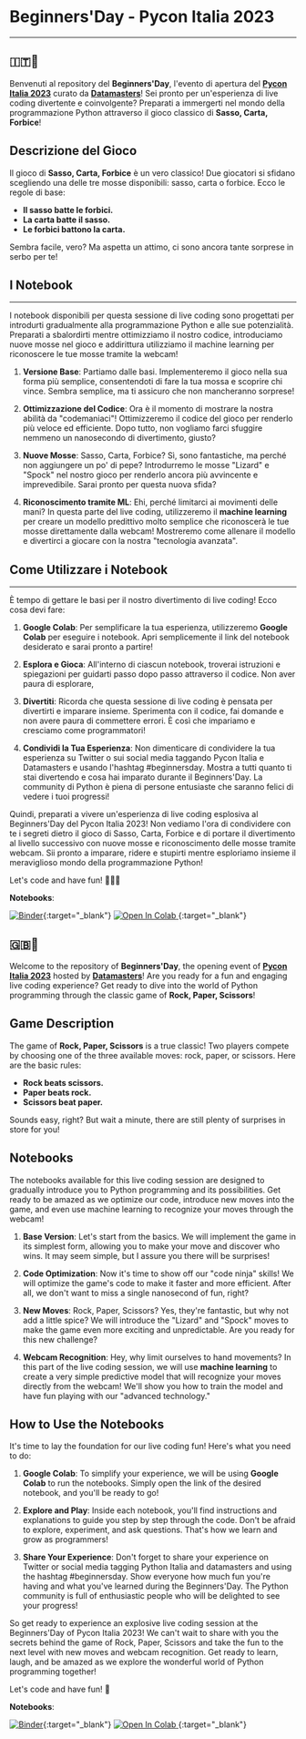 # Beginners'Day - Pycon Italia 2023
----------

## 🇮🇹🎉

Benvenuti al repository del **Beginners'Day**, l'evento di apertura del **[Pycon Italia 2023](https://pycon.it/)** curato da **[Datamasters](https://datamasters.it/)**! Sei pronto per un'esperienza di live coding divertente e coinvolgente? Preparati a immergerti nel mondo della programmazione Python attraverso il gioco classico di **Sasso, Carta, Forbice**!

Descrizione del Gioco
---------------------

Il gioco di **Sasso, Carta, Forbice** è un vero classico! Due giocatori si sfidano scegliendo una delle tre mosse disponibili: sasso, carta o forbice. Ecco le regole di base:

*   **Il sasso batte le forbici.**
*   **La carta batte il sasso.**
*   **Le forbici battono la carta.**

Sembra facile, vero? Ma aspetta un attimo, ci sono ancora tante sorprese in serbo per te!

## I Notebook
----------

I notebook disponibili per questa sessione di live coding sono progettati per introdurti gradualmente alla programmazione Python e alle sue potenzialità. Preparati a sbalordirti mentre ottimizziamo il nostro codice, introduciamo nuove mosse nel gioco e addirittura utilizziamo il machine learning per riconoscere le tue mosse tramite la webcam!

1.  **Versione Base**: Partiamo dalle basi. Implementeremo il gioco nella sua forma più semplice, consentendoti di fare la tua mossa e scoprire chi vince. Sembra semplice, ma ti assicuro che non mancheranno sorprese!
    
2.  **Ottimizzazione del Codice**: Ora è il momento di mostrare la nostra abilità da "codemaniaci"! Ottimizzeremo il codice del gioco per renderlo più veloce ed efficiente. Dopo tutto, non vogliamo farci sfuggire nemmeno un nanosecondo di divertimento, giusto?
    
3.  **Nuove Mosse**: Sasso, Carta, Forbice? Sì, sono fantastiche, ma perché non aggiungere un po' di pepe? Introdurremo le mosse "Lizard" e "Spock" nel nostro gioco per renderlo ancora più avvincente e imprevedibile. Sarai pronto per questa nuova sfida?
    
4.  **Riconoscimento tramite ML**: Ehi, perché limitarci ai movimenti delle mani? In questa parte del live coding, utilizzeremo il **machine learning** per creare un modello predittivo molto semplice che riconoscerà le tue mosse direttamente dalla webcam! Mostreremo come allenare il modello e divertirci a giocare con la nostra "tecnologia avanzata".
    

## Come Utilizzare i Notebook
--------------------------

È tempo di gettare le basi per il nostro divertimento di live coding! Ecco cosa devi fare:

1.  **Google Colab**: Per semplificare la tua esperienza, utilizzeremo **Google Colab** per eseguire i notebook. Apri semplicemente il link del notebook desiderato e sarai pronto a partire!
    
2.  **Esplora e Gioca**: All'interno di ciascun notebook, troverai istruzioni e spiegazioni per guidarti passo dopo passo attraverso il codice. Non aver paura di esplorare,
    
3.  **Divertiti**: Ricorda che questa sessione di live coding è pensata per divertirti e imparare insieme. Sperimenta con il codice, fai domande e non avere paura di commettere errori. È così che impariamo e cresciamo come programmatori!
    
4.  **Condividi la Tua Esperienza**: Non dimenticare di condividere la tua esperienza su Twitter o sui social media taggando Pycon Italia e Datamasters e usando l'hashtag #beginnersday. Mostra a tutti quanto ti stai divertendo e cosa hai imparato durante il Beginners'Day. La community di Python è piena di persone entusiaste che saranno felici di vedere i tuoi progressi!
    

Quindi, preparati a vivere un'esperienza di live coding esplosiva al Beginners'Day del Pycon Italia 2023! Non vediamo l'ora di condividere con te i segreti dietro il gioco di Sasso, Carta, Forbice e di portare il divertimento al livello successivo con nuove mosse e riconoscimento delle mosse tramite webcam. Sii pronto a imparare, ridere e stupirti mentre esploriamo insieme il meraviglioso mondo della programmazione Python!

Let's code and have fun! 🚀🐍💥

**Notebooks**:

[![Binder](https://mybinder.org/badge_logo.svg)](https://mybinder.org/v2/gh/Datamasters-it/pycon-23-beginners-day/main?labpath=Live%20Coding.ipynb){:target="_blank"}
[![Open In Colab](https://colab.research.google.com/assets/colab-badge.svg) ](https://colab.research.google.com/github/Datamasters-it/pycon-23-beginners-day/blob/main/Live%20Coding.ipynb){:target="_blank"}


## 🇬🇧🎉


Welcome to the repository of **Beginners'Day**, the opening event of **[Pycon Italia 2023](https://pycon.it/)** hosted by **[Datamasters](https://datamasters.it/)**! Are you ready for a fun and engaging live coding experience? Get ready to dive into the world of Python programming through the classic game of **Rock, Paper, Scissors**!

## Game Description

The game of **Rock, Paper, Scissors** is a true classic! Two players compete by choosing one of the three available moves: rock, paper, or scissors. Here are the basic rules:

- **Rock beats scissors.**
- **Paper beats rock.**
- **Scissors beat paper.**

Sounds easy, right? But wait a minute, there are still plenty of surprises in store for you!

## Notebooks

The notebooks available for this live coding session are designed to gradually introduce you to Python programming and its possibilities. Get ready to be amazed as we optimize our code, introduce new moves into the game, and even use machine learning to recognize your moves through the webcam!

1. **Base Version**: Let's start from the basics. We will implement the game in its simplest form, allowing you to make your move and discover who wins. It may seem simple, but I assure you there will be surprises!

2. **Code Optimization**: Now it's time to show off our "code ninja" skills! We will optimize the game's code to make it faster and more efficient. After all, we don't want to miss a single nanosecond of fun, right?

3. **New Moves**: Rock, Paper, Scissors? Yes, they're fantastic, but why not add a little spice? We will introduce the "Lizard" and "Spock" moves to make the game even more exciting and unpredictable. Are you ready for this new challenge?

4. **Webcam Recognition**: Hey, why limit ourselves to hand movements? In this part of the live coding session, we will use **machine learning** to create a very simple predictive model that will recognize your moves directly from the webcam! We'll show you how to train the model and have fun playing with our "advanced technology."

## How to Use the Notebooks

It's time to lay the foundation for our live coding fun! Here's what you need to do:

1. **Google Colab**: To simplify your experience, we will be using **Google Colab** to run the notebooks. Simply open the link of the desired notebook, and you'll be ready to go!

2. **Explore and Play**: Inside each notebook, you'll find instructions and explanations to guide you step by step through the code. Don't be afraid to explore, experiment, and ask questions. That's how we learn and grow as programmers!

3. **Share Your Experience**: Don't forget to share your experience on Twitter or social media tagging Python Italia and datamasters and using the hashtag #beginnersday. Show everyone how much fun you're having and what you've learned during the Beginners'Day. The Python community is full of enthusiastic people who will be delighted to see your progress!

So get ready to experience an explosive live coding session at the Beginners'Day of Pycon Italia 2023! We can't wait to share with you the secrets behind the game of Rock, Paper, Scissors and take the fun to the next level with new moves and webcam recognition. Get ready to learn, laugh, and be amazed as we explore the wonderful world of Python programming together!

Let's code and have fun! 🚀

**Notebooks**:

[![Binder](https://mybinder.org/badge_logo.svg)](https://mybinder.org/v2/gh/Datamasters-it/pycon-23-beginners-day/main?labpath=Live%20Coding%20ENG.ipynb){:target="_blank"}
[![Open In Colab](https://colab.research.google.com/assets/colab-badge.svg) ](https://colab.research.google.com/github/Datamasters-it/pycon-23-beginners-day/blob/main/Live%20Coding%20ENG.ipynb){:target="_blank"}
